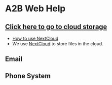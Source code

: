 # A2B Web Help



## [Click here to go to cloud storage](https://a2bcloud.link/login)
- [How to use NextCloud](NextCloud.md)
- We use [NextCloud](https://nextcloud.com/) to store files in the cloud.


## Email

## Phone System
